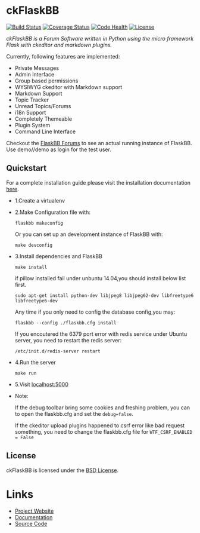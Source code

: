 # ckFlaskBB

[![Build Status](https://travis-ci.org/sh4nks/flaskbb.svg?branch=master)](https://travis-ci.org/sh4nks/flaskbb)
[![Coverage Status](https://coveralls.io/repos/sh4nks/flaskbb/badge.png)](https://coveralls.io/r/sh4nks/flaskbb)
[![Code Health](https://landscape.io/github/sh4nks/flaskbb/master/landscape.svg?style=flat)](https://landscape.io/github/sh4nks/flaskbb/master)
[![License](https://img.shields.io/badge/license-BSD-blue.svg)](https://flaskbb.org)

*ckFlaskBB is a Forum Software written in Python using the micro framework Flask with ckeditor and markdown plugins.*

Currently, following features are implemented:

* Private Messages
* Admin Interface
* Group based permissions
* WYSIWYG ckeditor with Markdown support
* Markdown Support
* Topic Tracker
* Unread Topics/Forums
* i18n Support
* Completely Themeable
* Plugin System
* Command Line Interface

Checkout the [FlaskBB Forums](https://forums.flaskbb.org) to see an actual
running instance of FlaskBB. Use demo//demo as login for the test user.

## Quickstart

For a complete installation guide please visit the installation documentation
[here](https://flaskbb.readthedocs.org/en/latest/installation.html).

* 1.Create a virtualenv

* 2.Make Configuration file with:
   
	`flaskbb makeconfig`

	Or you can set up an development instance of FlaskBB with:

	`make devconfig`		

* 3.Install dependencies and FlaskBB

	`make install`
    
	if pillow installed fail under unbuntu 14.04,you should install below list first.
   
	`sudo apt-get install python-dev libjpeg8 libjpeg62-dev libfreetype6 libfreetype6-dev`
    
	Any time if you only need to config the database config,you may:

	`flaskbb --config ./flaskbb.cfg install`

	If you encoutered the 6379 port error with redis service under Ubuntu server,
	you need to restart the redis server:

	`/etc/init.d/redis-server restart`

* 4.Run the server

	`make run`
    
* 5.Visit [localhost:5000](http://localhost:5000)

* Note:

	If the debug toolbar bring some cookies and freshing problem, 
	you can to open the flaskbb.cfg and set the `debug=false`.

	If the ckeditor upload plugins happened to csrf error like bad request something,
	you need to change the flaskbb.cfg file for `WTF_CSRF_ENABLED = False`

## License

ckFlaskBB is licensed under the [BSD License](https://github.com/battlecat/ckflaskbb/blob/master/LICENSE).

# Links

* [Project Website](https://flaskbb.org)
* [Documentation](https://flaskbb.readthedocs.io)
* [Source Code](https://github.com/sh4nks/flaskbb)
